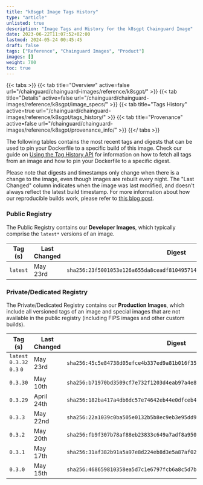 ```yaml
---
title: "k8sgpt Image Tags History"
type: "article"
unlisted: true
description: "Image Tags and History for the k8sgpt Chainguard Image"
date: 2023-06-22T11:07:52+02:00
lastmod: 2024-05-24 00:45:45
draft: false
tags: ["Reference", "Chainguard Images", "Product"]
images: []
weight: 700
toc: true
---
```


{{< tabs >}}
{{< tab title="Overview" active=false url="/chainguard/chainguard-images/reference/k8sgpt/" >}}
{{< tab title="Details" active=false url="/chainguard/chainguard-images/reference/k8sgpt/image_specs/" >}}
{{< tab title="Tags History" active=true url="/chainguard/chainguard-images/reference/k8sgpt/tags_history/" >}}
{{< tab title="Provenance" active=false url="/chainguard/chainguard-images/reference/k8sgpt/provenance_info/" >}}
{{</ tabs >}}

The following tables contains the most recent tags and digests that can be used to pin your Dockerfile to a specific build of this image. Check our guide on [Using the Tag History API](/chainguard/chainguard-images/using-the-tag-history-api/) for information on how to fetch all tags from an image and how to pin your Dockerfile to a specific digest.

Please note that digests and timestamps only change when there is a change to the image, even though images are rebuilt every night. The "Last Changed" column indicates when the image was last modified, and doesn't always reflect the latest build timestamp. For more information about how our reproducible builds work, please refer to [this blog post](https://www.chainguard.dev/unchained/reproducing-chainguards-reproducible-image-builds).

### Public Registry
The Public Registry contains our **Developer Images**, which typically comprise the `latest*` versions of an image.

| Tag (s)   | Last Changed | Digest                                                                    |
|-----------|--------------|---------------------------------------------------------------------------|
|  `latest` | May 23rd     | `sha256:23f5001053e126a655da8ceadf8104957145072e414df431b1fed3911df3784b` |


### Private/Dedicated Registry
The Private/Dedicated Registry contains our **Production Images**, which include all versioned tags of an image and special images that are not available in the public registry (including FIPS images and other custom builds).

| Tag (s)                      | Last Changed | Digest                                                                    |
|------------------------------|--------------|---------------------------------------------------------------------------|
|  `latest` `0.3.32` `0.3` `0` | May 23rd     | `sha256:45c5e84738d05efce4b337ed9a81b016f35f9823b6c246aa48e1c0a42b9b27ba` |
|  `0.3.30`                    | May 10th     | `sha256:b71970bd3509cf7e732f1203d4eab97a4e82efe4131027918f70a5f219a99378` |
|  `0.3.29`                    | April 24th   | `sha256:182ba417a4db6dc57e74642eb44e0dfceb478defa3c84c07841551583925e393` |
|  `0.3.3`                     | May 22nd     | `sha256:22a1039c0ba505e0132b5b8ec9eb3e95dd9a3e8ad4094d0f1f5b37ecf3d0d6ca` |
|  `0.3.2`                     | May 20th     | `sha256:fb9f307b78af88eb23833c649a7adf8a950182491d1f068293691bf594430bcf` |
|  `0.3.1`                     | May 17th     | `sha256:31af382b91a5a97e8d224eb8d3e5a87af02446c90faf7ea4f4eb16b9d1be8cda` |
|  `0.3.0`                     | May 15th     | `sha256:468659810358ea5d7c1e6797fcb6a8c5d7b0ebcb792b6bdc7d7258eaeb8ad78b` |

